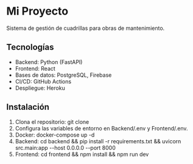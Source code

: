# Mi Proyecto
Sistema de gestión de cuadrillas para obras de mantenimiento.

## Tecnologías
- Backend: Python (FastAPI)
- Frontend: React
- Bases de datos: PostgreSQL, Firebase
- CI/CD: GitHub Actions
- Despliegue: Heroku

## Instalación
1. Clona el repositorio: git clone <url>
2. Configura las variables de entorno en Backend/.env y Frontend/.env.
3. Docker: docker-compose up -d
4. Backend: cd backend && pip install -r requirements.txt && uvicorn src.main:app --host 0.0.0.0 --port 8000
5. Frontend: cd frontend && npm install && npm run dev


